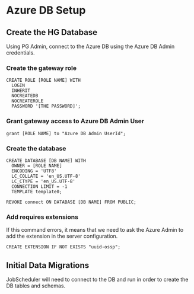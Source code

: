 # Azure DB Setup

## Create the HG Database

Using PG Admin, connect to the Azure DB using the Azure DB Admin credentials.

### Create the gateway role

```console
CREATE ROLE [ROLE NAME] WITH
  LOGIN
  INHERIT
  NOCREATEDB
  NOCREATEROLE
  PASSWORD '[THE PASSWORD]';
```

### Grant gateway access to Azure DB Admin User

```console
grant [ROLE NAME] to "Azure DB Admin UserId";
```

### Create the database

```console
CREATE DATABASE [DB NAME] WITH
  OWNER = [ROLE NAME]
  ENCODING = 'UTF8'
  LC_COLLATE = 'en_US.UTF-8'
  LC_CTYPE = 'en_US.UTF-8'
  CONNECTION LIMIT = -1
  TEMPLATE template0;

REVOKE connect ON DATABASE [DB NAME] FROM PUBLIC;
```

### Add requires extensions

If this command errors, it means that we need to ask the Azure Admin to add the extension in the server configuration.

```console
CREATE EXTENSION IF NOT EXISTS "uuid-ossp";
```

## Initial Data Migrations

JobScheduler will need to connect to the DB and run in order to create the DB tables and schemas.

